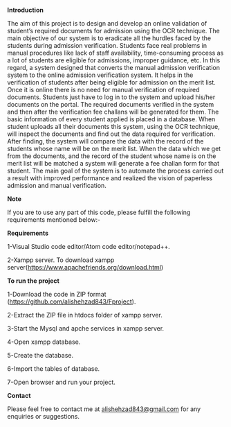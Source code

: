 **Introduction**

The aim of this project is to design and develop an online validation of student’s required documents for admission using the OCR technique. The main objective of our system is to eradicate all the hurdles faced by the students during admission verification. Students face real problems in manual procedures like lack of staff availability, time-consuming process as a lot of students are eligible for admissions, improper guidance, etc. In this regard, a system designed that converts the manual admission verification system to the online admission verification system. It helps in the verification of students after being eligible for admission on the merit list. Once it is online there is no need for manual verification of required documents. Students just have to log in to the system and upload his/her documents on the portal. The required documents verified in the system and then after the verification fee challans will be generated for them. 
The basic information of every student applied is placed in a database. When student uploads all their documents this system, using the OCR technique, will inspect the documents and find out the data required for verification. After finding, the system will compare the data with the record of the students whose name will be on the merit list. When the data which we get from the documents, and the record of the student whose name is on the merit list will be matched a system will generate a fee challan form for that student.
The main goal of the system is to automate the process carried out a result with improved performance and realized the vision of paperless admission and manual verification.

**Note**

If you are to use any part of this code, please fulfill the following requirements mentioned below:- 

**Requirements**

1-Visual Studio code editor/Atom code editor/notepad++.

2-Xampp server.
To download xampp server(https://www.apachefriends.org/download.html)

**To run the project**

1-Download the code in ZIP format (https://github.com/alishehzad843/Fproject).

2-Extract the ZIP file in htdocs folder of xampp server.

3-Start the Mysql and apche services in xampp server.

4-Open xampp database.

5-Create the database.

6-Import the tables of database.

7-Open browser and run your project.

**Contact**

Please feel free to contact me at <alishehzad843@gmail.com> for any enquiries or suggestions.

